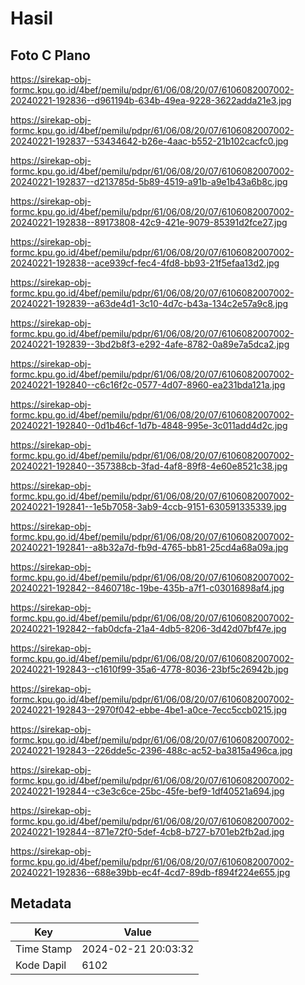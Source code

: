 # Hasil

## Foto C Plano

https://sirekap-obj-formc.kpu.go.id/4bef/pemilu/pdpr/61/06/08/20/07/6106082007002-20240221-192836--d961194b-634b-49ea-9228-3622adda21e3.jpg

https://sirekap-obj-formc.kpu.go.id/4bef/pemilu/pdpr/61/06/08/20/07/6106082007002-20240221-192837--53434642-b26e-4aac-b552-21b102cacfc0.jpg

https://sirekap-obj-formc.kpu.go.id/4bef/pemilu/pdpr/61/06/08/20/07/6106082007002-20240221-192837--d213785d-5b89-4519-a91b-a9e1b43a6b8c.jpg

https://sirekap-obj-formc.kpu.go.id/4bef/pemilu/pdpr/61/06/08/20/07/6106082007002-20240221-192838--89173808-42c9-421e-9079-85391d2fce27.jpg

https://sirekap-obj-formc.kpu.go.id/4bef/pemilu/pdpr/61/06/08/20/07/6106082007002-20240221-192838--ace939cf-fec4-4fd8-bb93-21f5efaa13d2.jpg

https://sirekap-obj-formc.kpu.go.id/4bef/pemilu/pdpr/61/06/08/20/07/6106082007002-20240221-192839--a63de4d1-3c10-4d7c-b43a-134c2e57a9c8.jpg

https://sirekap-obj-formc.kpu.go.id/4bef/pemilu/pdpr/61/06/08/20/07/6106082007002-20240221-192839--3bd2b8f3-e292-4afe-8782-0a89e7a5dca2.jpg

https://sirekap-obj-formc.kpu.go.id/4bef/pemilu/pdpr/61/06/08/20/07/6106082007002-20240221-192840--c6c16f2c-0577-4d07-8960-ea231bda121a.jpg

https://sirekap-obj-formc.kpu.go.id/4bef/pemilu/pdpr/61/06/08/20/07/6106082007002-20240221-192840--0d1b46cf-1d7b-4848-995e-3c011add4d2c.jpg

https://sirekap-obj-formc.kpu.go.id/4bef/pemilu/pdpr/61/06/08/20/07/6106082007002-20240221-192840--357388cb-3fad-4af8-89f8-4e60e8521c38.jpg

https://sirekap-obj-formc.kpu.go.id/4bef/pemilu/pdpr/61/06/08/20/07/6106082007002-20240221-192841--1e5b7058-3ab9-4ccb-9151-630591335339.jpg

https://sirekap-obj-formc.kpu.go.id/4bef/pemilu/pdpr/61/06/08/20/07/6106082007002-20240221-192841--a8b32a7d-fb9d-4765-bb81-25cd4a68a09a.jpg

https://sirekap-obj-formc.kpu.go.id/4bef/pemilu/pdpr/61/06/08/20/07/6106082007002-20240221-192842--8460718c-19be-435b-a7f1-c03016898af4.jpg

https://sirekap-obj-formc.kpu.go.id/4bef/pemilu/pdpr/61/06/08/20/07/6106082007002-20240221-192842--fab0dcfa-21a4-4db5-8206-3d42d07bf47e.jpg

https://sirekap-obj-formc.kpu.go.id/4bef/pemilu/pdpr/61/06/08/20/07/6106082007002-20240221-192843--c1610f99-35a6-4778-8036-23bf5c26942b.jpg

https://sirekap-obj-formc.kpu.go.id/4bef/pemilu/pdpr/61/06/08/20/07/6106082007002-20240221-192843--2970f042-ebbe-4be1-a0ce-7ecc5ccb0215.jpg

https://sirekap-obj-formc.kpu.go.id/4bef/pemilu/pdpr/61/06/08/20/07/6106082007002-20240221-192843--226dde5c-2396-488c-ac52-ba3815a496ca.jpg

https://sirekap-obj-formc.kpu.go.id/4bef/pemilu/pdpr/61/06/08/20/07/6106082007002-20240221-192844--c3e3c6ce-25bc-45fe-bef9-1df40521a694.jpg

https://sirekap-obj-formc.kpu.go.id/4bef/pemilu/pdpr/61/06/08/20/07/6106082007002-20240221-192844--871e72f0-5def-4cb8-b727-b701eb2fb2ad.jpg

https://sirekap-obj-formc.kpu.go.id/4bef/pemilu/pdpr/61/06/08/20/07/6106082007002-20240221-192836--688e39bb-ec4f-4cd7-89db-f894f224e655.jpg


## Metadata

| Key        | Value               |
| ---------- | ------------------- |
| Time Stamp | 2024-02-21 20:03:32 |
| Kode Dapil | 6102                |



